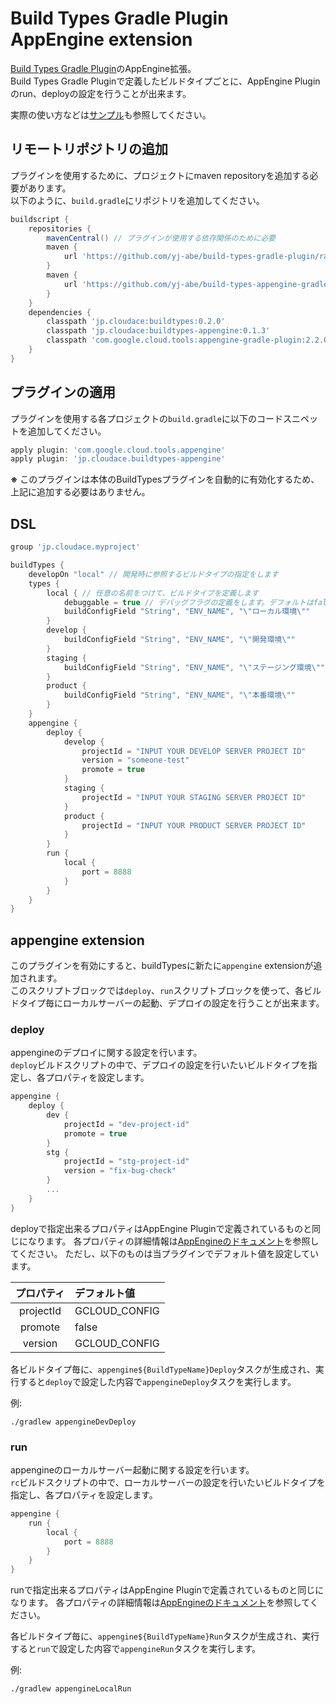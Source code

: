 # Build Types Gradle Plugin AppEngine extension

[Build Types Gradle Plugin](https://github.com/yj-abe/build-types-gradle-plugin)のAppEngine拡張。  
Build Types Gradle Pluginで定義したビルドタイプごとに、AppEngine Pluginのrun、deployの設定を行うことが出来ます。

実際の使い方などは[サンプル](https://github.com/yj-abe/build-types-sample/tree/master/gae)も参照してください。

## リモートリポジトリの追加

プラグインを使用するために、プロジェクトにmaven repositoryを追加する必要があります。  
以下のように、`build.gradle`にリポジトリを追加してください。

```groovy
buildscript {
    repositories {
        mavenCentral() // プラグインが使用する依存関係のために必要
        maven {
            url 'https://github.com/yj-abe/build-types-gradle-plugin/raw/gh-pages/repository'
        }
        maven {
            url 'https://github.com/yj-abe/build-types-appengine-gradle-plugin/raw/maven/repository'
        }
    }
    dependencies {
        classpath 'jp.cloudace:buildtypes:0.2.0'
        classpath 'jp.cloudace:buildtypes-appengine:0.1.3'
        classpath 'com.google.cloud.tools:appengine-gradle-plugin:2.2.0'
    }
}
```

## プラグインの適用

プラグインを使用する各プロジェクトの`build.gradle`に以下のコードスニペットを追加してください。

```groovy
apply plugin: 'com.google.cloud.tools.appengine'
apply plugin: 'jp.cloudace.buildtypes-appengine'
```

**※** このプラグインは本体のBuildTypesプラグインを自動的に有効化するため、上記に追加する必要はありません。

## DSL

```groovy
group 'jp.cloudace.myproject'

buildTypes {
    developOn "local" // 開発時に参照するビルドタイプの指定をします
    types {
        local { // 任意の名前をつけて、ビルドタイプを定義します
            debuggable = true // デバッグフラグの定義をします。デフォルトはfalseです。
            buildConfigField "String", "ENV_NAME", "\"ローカル環境\""
        }
        develop {
            buildConfigField "String", "ENV_NAME", "\"開発環境\""
        }
        staging {
            buildConfigField "String", "ENV_NAME", "\"ステージング環境\""
        }
        product {
            buildConfigField "String", "ENV_NAME", "\"本番環境\""
        }
    }
    appengine {
        deploy {
            develop {
                projectId = "INPUT YOUR DEVELOP SERVER PROJECT ID"
                version = "someone-test"
                promote = true
            }
            staging {
                projectId = "INPUT YOUR STAGING SERVER PROJECT ID"
            }
            product {
                projectId = "INPUT YOUR PRODUCT SERVER PROJECT ID"
            }
        }
        run {
            local {
                port = 8888
            }
        }
    }
}
```


## appengine extension

このプラグインを有効にすると、buildTypesに新たに`appengine` extensionが追加されます。  
このスクリプトブロックでは`deploy`、`run`スクリプトブロックを使って、各ビルドタイプ毎にローカルサーバーの起動、デプロイの設定を行うことが出来ます。

### deploy

appengineのデプロイに関する設定を行います。  
`deploy`ビルドスクリプトの中で、デプロイの設定を行いたいビルドタイプを指定し、各プロパティを設定します。

```groovy
appengine {
    deploy {
        dev {
            projectId = "dev-project-id"
            promote = true
        }
        stg {
            projectId = "stg-project-id"
            version = "fix-bug-check"
        }
        ...
    }
}
```


deployで指定出来るプロパティはAppEngine Pluginで定義されているものと同じになります。
各プロパティの詳細情報は[AppEngineのドキュメント](https://cloud.google.com/appengine/docs/standard/java/tools/gradle-reference#appenginedeploy)を参照してください。 
ただし、以下のものは当プラグインでデフォルト値を設定しています。

| プロパティ | デフォルト値 |
| :---: | :--- |
| projectId | GCLOUD_CONFIG |
| promote | false |
| version | GCLOUD_CONFIG |

各ビルドタイプ毎に、`appengine${BuildTypeName}Deploy`タスクが生成され、実行すると`deploy`で設定した内容で`appengineDeploy`タスクを実行します。

例:

```
./gradlew appengineDevDeploy
```

### run

appengineのローカルサーバー起動に関する設定を行います。  
`rc`ビルドスクリプトの中で、ローカルサーバーの設定を行いたいビルドタイプを指定し、各プロパティを設定します。

```groovy
appengine {
    run {
        local {
            port = 8888
        }
    }
}
```


runで指定出来るプロパティはAppEngine Pluginで定義されているものと同じになります。
各プロパティの詳細情報は[AppEngineのドキュメント](https://cloud.google.com/appengine/docs/standard/java/tools/gradle-reference#appenginerun)を参照してください。 

各ビルドタイプ毎に、`appengine${BuildTypeName}Run`タスクが生成され、実行すると`run`で設定した内容で`appengineRun`タスクを実行します。

例:

```
./gradlew appengineLocalRun
```
